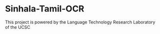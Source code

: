 Sinhala-Tamil-OCR
=================

This project is powered by the Language Technology Research Laboratory of the UCSC
